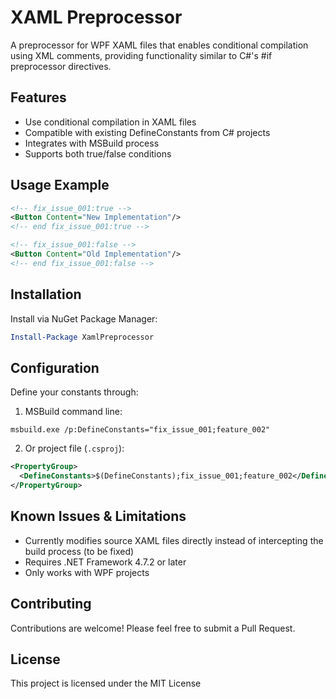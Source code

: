 # XAML Preprocessor

A preprocessor for WPF XAML files that enables conditional compilation using XML comments, providing functionality similar to C#'s #if preprocessor directives.

## Features

- Use conditional compilation in XAML files
- Compatible with existing DefineConstants from C# projects
- Integrates with MSBuild process
- Supports both true/false conditions

## Usage Example

```xml
<!-- fix_issue_001:true -->
<Button Content="New Implementation"/>
<!-- end fix_issue_001:true -->

<!-- fix_issue_001:false -->
<Button Content="Old Implementation"/>
<!-- end fix_issue_001:false -->
```

## Installation

Install via NuGet Package Manager:

```powershell
Install-Package XamlPreprocessor
```

## Configuration

Define your constants through:

1. MSBuild command line:

```batch
msbuild.exe /p:DefineConstants="fix_issue_001;feature_002"
```

2. Or project file (`.csproj`):

```xml
<PropertyGroup>
  <DefineConstants>$(DefineConstants);fix_issue_001;feature_002</DefineConstants>
</PropertyGroup>
```

## Known Issues & Limitations

- Currently modifies source XAML files directly instead of intercepting the build process (to be fixed)
- Requires .NET Framework 4.7.2 or later
- Only works with WPF projects

## Contributing

Contributions are welcome! Please feel free to submit a Pull Request.

## License

This project is licensed under the MIT License

